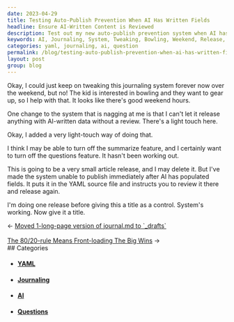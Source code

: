 ```yaml
---
date: 2023-04-29
title: Testing Auto-Publish Prevention When AI Has Written Fields
headline: Ensure AI-Written Content is Reviewed
description: Test out my new auto-publish prevention system when AI has written fields. I'm doing one release before giving this a title as a control, and making sure the system works. This is a small article release, and I may delete it.
keywords: AI, Journaling, System, Tweaking, Bowling, Weekend, Release, Summarize, Questions, Article, YAML, Source, File, Review, Control, Title
categories: yaml, journaling, ai, question
permalink: /blog/testing-auto-publish-prevention-when-ai-has-written-fields/
layout: post
group: blog
---
```



Okay, I could just keep on tweaking this journaling system forever now over the
weekend, but no! The kid is interested in bowling and they want to gear up, so
I help with that. It looks like there's good weekend hours. 

One change to the system that is nagging at me is that I can't let it release
anything with AI-written data without a review. There's a light touch here.

Okay, I added a very light-touch way of doing that.

I think I may be able to turn off the summarize feature, and I certainly want
to turn off the questions feature. It hasn't been working out.

This is going to be a very small article release, and I may delete it. But I've
made the system unable to publish immediately after AI has populated fields. It
puts it in the YAML source file and instructs you to review it there and
release again.

I'm doing one release before giving this a title as a control. System's
working. Now give it a title.


<div class="arrow-links"><div class="post-nav-prev"><span class="arrow">&larr;&nbsp;</span><a href="/blog/moved-1-long-page-version-of-journal-md-to-drafts/">Moved 1-long-page version of journal.md to `_drafts`</a></div> &nbsp; <div class="post-nav-next"><a href="/blog/the-80-20-rule-means-front-loading-the-big-wins/">The 80/20-rule Means Front-loading The Big Wins</a><span class="arrow">&nbsp;&rarr;</span></div></div>
## Categories

<ul>
<li><h4><a href='/yaml/'>YAML</a></h4></li>
<li><h4><a href='/journaling/'>Journaling</a></h4></li>
<li><h4><a href='/ai/'>AI</a></h4></li>
<li><h4><a href='/question/'>Questions</a></h4></li></ul>